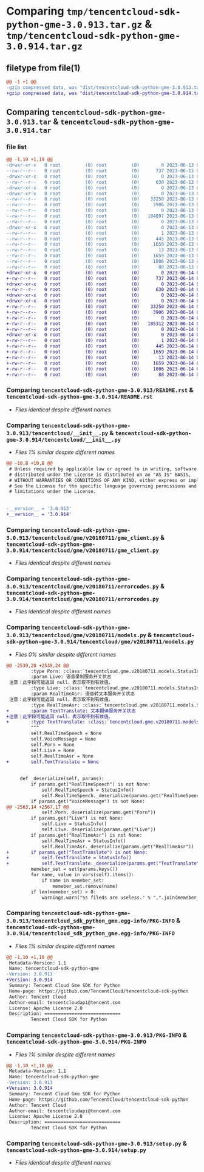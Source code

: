 # Comparing `tmp/tencentcloud-sdk-python-gme-3.0.913.tar.gz` & `tmp/tencentcloud-sdk-python-gme-3.0.914.tar.gz`

## filetype from file(1)

```diff
@@ -1 +1 @@
-gzip compressed data, was "dist/tencentcloud-sdk-python-gme-3.0.913.tar", last modified: Tue Jun 13 02:11:57 2023, max compression
+gzip compressed data, was "dist/tencentcloud-sdk-python-gme-3.0.914.tar", last modified: Wed Jun 14 00:26:52 2023, max compression
```

## Comparing `tencentcloud-sdk-python-gme-3.0.913.tar` & `tencentcloud-sdk-python-gme-3.0.914.tar`

### file list

```diff
@@ -1,19 +1,19 @@
-drwxr-xr-x   0 root         (0) root         (0)        0 2023-06-13 02:11:57.000000 tencentcloud-sdk-python-gme-3.0.913/
--rw-r--r--   0 root         (0) root         (0)      737 2023-06-13 02:11:57.000000 tencentcloud-sdk-python-gme-3.0.913/README.rst
-drwxr-xr-x   0 root         (0) root         (0)        0 2023-06-13 02:11:57.000000 tencentcloud-sdk-python-gme-3.0.913/tencentcloud/
--rw-r--r--   0 root         (0) root         (0)      630 2023-06-13 02:11:57.000000 tencentcloud-sdk-python-gme-3.0.913/tencentcloud/__init__.py
-drwxr-xr-x   0 root         (0) root         (0)        0 2023-06-13 02:11:57.000000 tencentcloud-sdk-python-gme-3.0.913/tencentcloud/gme/
-drwxr-xr-x   0 root         (0) root         (0)        0 2023-06-13 02:11:57.000000 tencentcloud-sdk-python-gme-3.0.913/tencentcloud/gme/v20180711/
--rw-r--r--   0 root         (0) root         (0)    33250 2023-06-13 02:11:57.000000 tencentcloud-sdk-python-gme-3.0.913/tencentcloud/gme/v20180711/gme_client.py
--rw-r--r--   0 root         (0) root         (0)     3906 2023-06-13 02:11:57.000000 tencentcloud-sdk-python-gme-3.0.913/tencentcloud/gme/v20180711/errorcodes.py
--rw-r--r--   0 root         (0) root         (0)        0 2023-06-13 02:11:57.000000 tencentcloud-sdk-python-gme-3.0.913/tencentcloud/gme/v20180711/__init__.py
--rw-r--r--   0 root         (0) root         (0)   104897 2023-06-13 02:11:57.000000 tencentcloud-sdk-python-gme-3.0.913/tencentcloud/gme/v20180711/models.py
--rw-r--r--   0 root         (0) root         (0)        0 2023-06-13 02:11:57.000000 tencentcloud-sdk-python-gme-3.0.913/tencentcloud/gme/__init__.py
-drwxr-xr-x   0 root         (0) root         (0)        0 2023-06-13 02:11:57.000000 tencentcloud-sdk-python-gme-3.0.913/tencentcloud_sdk_python_gme.egg-info/
--rw-r--r--   0 root         (0) root         (0)        1 2023-06-13 02:11:57.000000 tencentcloud-sdk-python-gme-3.0.913/tencentcloud_sdk_python_gme.egg-info/dependency_links.txt
--rw-r--r--   0 root         (0) root         (0)      445 2023-06-13 02:11:57.000000 tencentcloud-sdk-python-gme-3.0.913/tencentcloud_sdk_python_gme.egg-info/SOURCES.txt
--rw-r--r--   0 root         (0) root         (0)     1659 2023-06-13 02:11:57.000000 tencentcloud-sdk-python-gme-3.0.913/tencentcloud_sdk_python_gme.egg-info/PKG-INFO
--rw-r--r--   0 root         (0) root         (0)       13 2023-06-13 02:11:57.000000 tencentcloud-sdk-python-gme-3.0.913/tencentcloud_sdk_python_gme.egg-info/top_level.txt
--rw-r--r--   0 root         (0) root         (0)     1659 2023-06-13 02:11:57.000000 tencentcloud-sdk-python-gme-3.0.913/PKG-INFO
--rw-r--r--   0 root         (0) root         (0)     1006 2023-06-13 02:11:57.000000 tencentcloud-sdk-python-gme-3.0.913/setup.py
--rw-r--r--   0 root         (0) root         (0)       88 2023-06-13 02:11:57.000000 tencentcloud-sdk-python-gme-3.0.913/setup.cfg
+drwxr-xr-x   0 root         (0) root         (0)        0 2023-06-14 00:26:52.000000 tencentcloud-sdk-python-gme-3.0.914/
+-rw-r--r--   0 root         (0) root         (0)      737 2023-06-14 00:26:52.000000 tencentcloud-sdk-python-gme-3.0.914/README.rst
+drwxr-xr-x   0 root         (0) root         (0)        0 2023-06-14 00:26:52.000000 tencentcloud-sdk-python-gme-3.0.914/tencentcloud/
+-rw-r--r--   0 root         (0) root         (0)      630 2023-06-14 00:26:52.000000 tencentcloud-sdk-python-gme-3.0.914/tencentcloud/__init__.py
+drwxr-xr-x   0 root         (0) root         (0)        0 2023-06-14 00:26:52.000000 tencentcloud-sdk-python-gme-3.0.914/tencentcloud/gme/
+drwxr-xr-x   0 root         (0) root         (0)        0 2023-06-14 00:26:52.000000 tencentcloud-sdk-python-gme-3.0.914/tencentcloud/gme/v20180711/
+-rw-r--r--   0 root         (0) root         (0)    33250 2023-06-14 00:26:52.000000 tencentcloud-sdk-python-gme-3.0.914/tencentcloud/gme/v20180711/gme_client.py
+-rw-r--r--   0 root         (0) root         (0)     3906 2023-06-14 00:26:52.000000 tencentcloud-sdk-python-gme-3.0.914/tencentcloud/gme/v20180711/errorcodes.py
+-rw-r--r--   0 root         (0) root         (0)        0 2023-06-14 00:26:52.000000 tencentcloud-sdk-python-gme-3.0.914/tencentcloud/gme/v20180711/__init__.py
+-rw-r--r--   0 root         (0) root         (0)   105312 2023-06-14 00:26:52.000000 tencentcloud-sdk-python-gme-3.0.914/tencentcloud/gme/v20180711/models.py
+-rw-r--r--   0 root         (0) root         (0)        0 2023-06-14 00:26:52.000000 tencentcloud-sdk-python-gme-3.0.914/tencentcloud/gme/__init__.py
+drwxr-xr-x   0 root         (0) root         (0)        0 2023-06-14 00:26:52.000000 tencentcloud-sdk-python-gme-3.0.914/tencentcloud_sdk_python_gme.egg-info/
+-rw-r--r--   0 root         (0) root         (0)        1 2023-06-14 00:26:52.000000 tencentcloud-sdk-python-gme-3.0.914/tencentcloud_sdk_python_gme.egg-info/dependency_links.txt
+-rw-r--r--   0 root         (0) root         (0)      445 2023-06-14 00:26:52.000000 tencentcloud-sdk-python-gme-3.0.914/tencentcloud_sdk_python_gme.egg-info/SOURCES.txt
+-rw-r--r--   0 root         (0) root         (0)     1659 2023-06-14 00:26:52.000000 tencentcloud-sdk-python-gme-3.0.914/tencentcloud_sdk_python_gme.egg-info/PKG-INFO
+-rw-r--r--   0 root         (0) root         (0)       13 2023-06-14 00:26:52.000000 tencentcloud-sdk-python-gme-3.0.914/tencentcloud_sdk_python_gme.egg-info/top_level.txt
+-rw-r--r--   0 root         (0) root         (0)     1659 2023-06-14 00:26:52.000000 tencentcloud-sdk-python-gme-3.0.914/PKG-INFO
+-rw-r--r--   0 root         (0) root         (0)     1006 2023-06-14 00:26:52.000000 tencentcloud-sdk-python-gme-3.0.914/setup.py
+-rw-r--r--   0 root         (0) root         (0)       88 2023-06-14 00:26:52.000000 tencentcloud-sdk-python-gme-3.0.914/setup.cfg
```

### Comparing `tencentcloud-sdk-python-gme-3.0.913/README.rst` & `tencentcloud-sdk-python-gme-3.0.914/README.rst`

 * *Files identical despite different names*

### Comparing `tencentcloud-sdk-python-gme-3.0.913/tencentcloud/__init__.py` & `tencentcloud-sdk-python-gme-3.0.914/tencentcloud/__init__.py`

 * *Files 1% similar despite different names*

```diff
@@ -10,8 +10,8 @@
 # Unless required by applicable law or agreed to in writing, software
 # distributed under the License is distributed on an "AS IS" BASIS,
 # WITHOUT WARRANTIES OR CONDITIONS OF ANY KIND, either express or implied.
 # See the License for the specific language governing permissions and
 # limitations under the License.
 
 
-__version__ = '3.0.913'
+__version__ = '3.0.914'
```

### Comparing `tencentcloud-sdk-python-gme-3.0.913/tencentcloud/gme/v20180711/gme_client.py` & `tencentcloud-sdk-python-gme-3.0.914/tencentcloud/gme/v20180711/gme_client.py`

 * *Files identical despite different names*

### Comparing `tencentcloud-sdk-python-gme-3.0.913/tencentcloud/gme/v20180711/errorcodes.py` & `tencentcloud-sdk-python-gme-3.0.914/tencentcloud/gme/v20180711/errorcodes.py`

 * *Files identical despite different names*

### Comparing `tencentcloud-sdk-python-gme-3.0.913/tencentcloud/gme/v20180711/models.py` & `tencentcloud-sdk-python-gme-3.0.914/tencentcloud/gme/v20180711/models.py`

 * *Files 0% similar despite different names*

```diff
@@ -2539,20 +2539,24 @@
         :type Porn: :class:`tencentcloud.gme.v20180711.models.StatusInfo`
         :param Live: 语音录制服务开关状态
 注意：此字段可能返回 null，表示取不到有效值。
         :type Live: :class:`tencentcloud.gme.v20180711.models.StatusInfo`
         :param RealTimeAsr: 语音转文本服务开关状态
 注意：此字段可能返回 null，表示取不到有效值。
         :type RealTimeAsr: :class:`tencentcloud.gme.v20180711.models.StatusInfo`
+        :param TextTranslate: 文本翻译服务开关状态
+注意：此字段可能返回 null，表示取不到有效值。
+        :type TextTranslate: :class:`tencentcloud.gme.v20180711.models.StatusInfo`
         """
         self.RealTimeSpeech = None
         self.VoiceMessage = None
         self.Porn = None
         self.Live = None
         self.RealTimeAsr = None
+        self.TextTranslate = None
 
 
     def _deserialize(self, params):
         if params.get("RealTimeSpeech") is not None:
             self.RealTimeSpeech = StatusInfo()
             self.RealTimeSpeech._deserialize(params.get("RealTimeSpeech"))
         if params.get("VoiceMessage") is not None:
@@ -2563,14 +2567,17 @@
             self.Porn._deserialize(params.get("Porn"))
         if params.get("Live") is not None:
             self.Live = StatusInfo()
             self.Live._deserialize(params.get("Live"))
         if params.get("RealTimeAsr") is not None:
             self.RealTimeAsr = StatusInfo()
             self.RealTimeAsr._deserialize(params.get("RealTimeAsr"))
+        if params.get("TextTranslate") is not None:
+            self.TextTranslate = StatusInfo()
+            self.TextTranslate._deserialize(params.get("TextTranslate"))
         memeber_set = set(params.keys())
         for name, value in vars(self).items():
             if name in memeber_set:
                 memeber_set.remove(name)
         if len(memeber_set) > 0:
             warnings.warn("%s fileds are useless." % ",".join(memeber_set))
```

### Comparing `tencentcloud-sdk-python-gme-3.0.913/tencentcloud_sdk_python_gme.egg-info/PKG-INFO` & `tencentcloud-sdk-python-gme-3.0.914/tencentcloud_sdk_python_gme.egg-info/PKG-INFO`

 * *Files 1% similar despite different names*

```diff
@@ -1,10 +1,10 @@
 Metadata-Version: 1.1
 Name: tencentcloud-sdk-python-gme
-Version: 3.0.913
+Version: 3.0.914
 Summary: Tencent Cloud Gme SDK for Python
 Home-page: https://github.com/TencentCloud/tencentcloud-sdk-python
 Author: Tencent Cloud
 Author-email: tencentcloudapi@tencent.com
 License: Apache License 2.0
 Description: ============================
         Tencent Cloud SDK for Python
```

### Comparing `tencentcloud-sdk-python-gme-3.0.913/PKG-INFO` & `tencentcloud-sdk-python-gme-3.0.914/PKG-INFO`

 * *Files 1% similar despite different names*

```diff
@@ -1,10 +1,10 @@
 Metadata-Version: 1.1
 Name: tencentcloud-sdk-python-gme
-Version: 3.0.913
+Version: 3.0.914
 Summary: Tencent Cloud Gme SDK for Python
 Home-page: https://github.com/TencentCloud/tencentcloud-sdk-python
 Author: Tencent Cloud
 Author-email: tencentcloudapi@tencent.com
 License: Apache License 2.0
 Description: ============================
         Tencent Cloud SDK for Python
```

### Comparing `tencentcloud-sdk-python-gme-3.0.913/setup.py` & `tencentcloud-sdk-python-gme-3.0.914/setup.py`

 * *Files identical despite different names*

